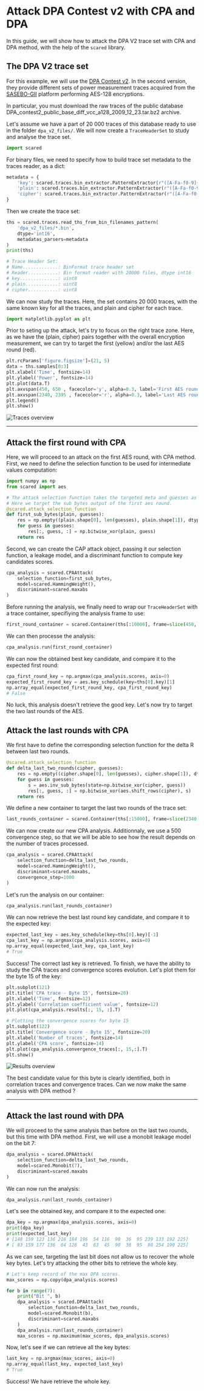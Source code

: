 # Attack DPA Contest v2 with CPA and DPA

In this guide, we will show how to attack the DPA V2 trace set with CPA and DPA method, with the help of the `scared` library.

## The DPA V2 trace set

For this example, we will use the [DPA Contest v2](http://www.dpacontest.org/v2/download.php). In the second version, they provide different sets of power measurement traces acquired from the [SASEBO-GII](http://satoh.cs.uec.ac.jp/SASEBO/en/board/sasebo-g2.html) platform performing AES-128 encryptions.

In particular, you must download the raw traces of the public database DPA_contest2_public_base_diff_vcc_a128_2009_12_23.tar.bz2 archive.

Let's assume we have a part of 20 000 traces of this database ready to use in the folder `dpa_v2_files/`. We will now create a `TraceHeaderSet` to study and analyse the trace set.

```python
import scared
```

For binary files, we need to specify how to build trace set metadata to the traces reader, as a dict:

```python
metadata = {
    'key': scared.traces.bin_extractor.PatternExtractor(r"([A-Fa-f0-9]{32})", num=0),
    'plain': scared.traces.bin_extractor.PatternExtractor(r"([A-Fa-f0-9]{32})", num=1),
    'cipher': scared.traces.bin_extractor.PatternExtractor(r"([A-Fa-f0-9]{32})", num=2)
}
```

Then we create the trace set:

```python
ths = scared.traces.read_ths_from_bin_filenames_pattern(
    'dpa_v2_files/*.bin',
    dtype='int16',
    metadatas_parsers=metadata
)
print(ths)

# Trace Header Set:
# Name.............: BinFormat trace header set
# Reader...........: Bin format reader with 20000 files, dtype int16
# key..............: uint8
# plain............: uint8
# cipher...........: uint8
```

We can now study the traces. Here, the set contains 20 000 traces, with the same known key for all the traces, and plain and cipher for each trace.

```python
import matplotlib.pyplot as plt
```

Prior to seting up the attack, let's try to focus on the right trace zone. Here, as we have the (plain, cipher) pairs together with the overall encryption measurement, we can try to target the first (yellow) and/or the last AES round (red).

```python
plt.rcParams['figure.figsize']=(21, 5)
data = ths.samples[0:3]
plt.xlabel('Time', fontsize=14)
plt.ylabel('Power', fontsize=14)
plt.plot(data.T)
plt.axvspan(450, 650 , facecolor='y', alpha=0.3, label='First AES round')
plt.axvspan(2340, 2395 , facecolor='r', alpha=0.3, label='Last AES round')
plt.legend()
plt.show()
```

![Traces overview](Scared-tuto-dpav2_13_0.png)

---

## Attack the first round with CPA

Here, we will proceed to an attack on the first AES round, with CPA method.
First, we need to define the selection function to be used for intermediate values computation:

```python
import numpy as np
from scared import aes

# The attack selection function takes the targeted meta and guesses as arguments, and returns the intermediate values.
# Here we target the sub bytes output of the first aes round.
@scared.attack_selection_function
def first_sub_bytes(plain, guesses):
    res = np.empty((plain.shape[0], len(guesses), plain.shape[1]), dtype='uint8')
    for guess in guesses:
        res[:, guess, :] = np.bitwise_xor(plain, guess)
    return res
```

Second, we can create the CAP attack object, passing it our selection function, a leakage model, and a discriminant function to compute key candidates scores.

```python
cpa_analysis = scared.CPAAttack(
    selection_function=first_sub_bytes,
    model=scared.HammingWeight(),
    discriminant=scared.maxabs
)
```

Before running the analysis, we finally need to wrap our `TraceHeaderSet` with a trace container, specifiying the analysis frame to use:

```python
first_round_container = scared.Container(ths[:10000], frame=slice(450, 650))
```

We can then processe the analysis:

```python
cpa_analysis.run(first_round_container)
```

We can now the obtained best key candidate, and compare it to the expected first round:

```python
cpa_first_round_key = np.argmax(cpa_analysis.scores, axis=0)
expected_first_round_key = aes.key_schedule(key=ths[0].key)[1]
np.array_equal(expected_first_round_key, cpa_first_round_key)
# False
```

No luck, this analysis doesn't retrieve the good key. Let's now try to target the two last rounds of the AES.

## Attack the last rounds with CPA

We first have to define the corresponding selection function for the delta R between last two rounds.

```python
@scared.attack_selection_function
def delta_last_two_rounds(cipher, guesses):
    res = np.empty((cipher.shape[0], len(guesses), cipher.shape[1]), dtype='uint8')
    for guess in guesses:
        s = aes.inv_sub_bytes(state=np.bitwise_xor(cipher, guess))
        res[:, guess, :] = np.bitwise_xor(aes.shift_rows(cipher), s)
    return res
```

We define a new container to target the last two rounds of the trace set:

```python
last_rounds_container = scared.Container(ths[:15000], frame=slice(2340, 2395))
```

We can now create our new CPA analysis. Additionnaly, we use a 500 convergence step, so that we will be able to see how the result depends on the number of traces processed.

```python
cpa_analysis = scared.CPAAttack(
    selection_function=delta_last_two_rounds,
    model=scared.HammingWeight(),
    discriminant=scared.maxabs,
    convergence_step=1000
)
```

Let's run the analysis on our container:

```python
cpa_analysis.run(last_rounds_container)
```

We can now retrieve the best last round key candidate, and compare it to the expected key:

```python
expected_last_key = aes.key_schedule(key=ths[0].key)[-1]
cpa_last_key = np.argmax(cpa_analysis.scores, axis=0)
np.array_equal(expected_last_key, cpa_last_key)
# True
```

Success! The correct last key is retrieved. To finish, we have the ability to study the CPA traces and convergence scores evolution. Let's plot them for the byte 15 of the key:

```python
plt.subplot(121)
plt.title('CPA trace - Byte 15', fontsize=20)
plt.xlabel('Time', fontsize=12)
plt.ylabel('Correlation coefficient value', fontsize=12)
plt.plot(cpa_analysis.results[:, 15, :].T)

# Plotting the convergence scores for byte 15
plt.subplot(122)
plt.title('Convergence score - Byte 15', fontsize=20)
plt.xlabel('Number of traces', fontsize=14)
plt.ylabel('CPA score', fontsize=14)
plt.plot(cpa_analysis.convergence_traces[:, 15,:].T)
plt.show()
```

![Results overview](Scared-tuto-dpav2_36_0.png)

The best candidate value for this byte is clearly identified, both in correlation traces and convergence traces.
Can we now make the same analysis with DPA method ?

---

## Attack the last round with DPA

We will proceed to the same analysis than before on the last two rounds, but this time with DPA method.
First, we will use a monobit leakage model on the bit 7:

```python
dpa_analysis = scared.DPAAttack(
    selection_function=delta_last_two_rounds,
    model=scared.Monobit(7),
    discriminant=scared.maxabs
)
```

We can now run the analysis:

```python
dpa_analysis.run(last_rounds_container)
```

Let's see the obtained key, and compare it to the expected one:

```python
dpa_key = np.argmax(dpa_analysis.scores, axis=0)
print(dpa_key)
print(expected_last_key)
# [148 159 123 136 216 184 196  54 116  90  36  95 239 133 192 225]
# [ 83 159 177 136  64 126  43  63  45  90  36  95  80 254 190 225]
```

As we can see, targeting the last bit does not allow us to recover the whole key bytes. Let's try attacking the other bits to retrieve the whole key.

```python
# Let's keep record of the max DPA scores.
max_scores = np.copy(dpa_analysis.scores)

for b in range(7):
    print("Bit ", b)
    dpa_analysis = scared.DPAAttack(
        selection_function=delta_last_two_rounds,
        model=scared.Monobit(b),
        discriminant=scared.maxabs
    )
    dpa_analysis.run(last_rounds_container)
    max_scores = np.maximum(max_scores, dpa_analysis.scores)
```

Now, let's see if we can retrieve all the key bytes:

```python
last_key = np.argmax(max_scores, axis=0)
np.array_equal(last_key, expected_last_key)
# True
```

Success! We have retrieve the whole key.
